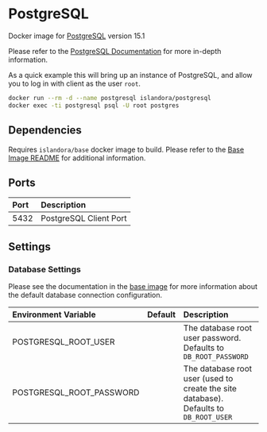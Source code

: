 # PostgreSQL

Docker image for [PostgreSQL] version 15.1

Please refer to the [PostgreSQL Documentation] for more in-depth information.

As a quick example this will bring up an instance of PostgreSQL, and allow you to
log in with client as the user `root`.

```bash
docker run --rm -d --name postgresql islandora/postgresql
docker exec -ti postgresql psql -U root postgres
```

## Dependencies

Requires `islandora/base` docker image to build. Please refer to the
[Base Image README](../base/README.md) for additional information.

## Ports

| Port | Description            |
| :--- | :--------------------- |
| 5432 | PostgreSQL Client Port |

## Settings

### Database Settings

Please see the documentation in the [base image] for more information about the
default database connection configuration.

| Environment Variable     | Default | Description                                                                           |
| :----------------------- | :------ | :------------------------------------------------------------------------------------ |
| POSTGRESQL_ROOT_USER     |         | The database root user password. Defaults to `DB_ROOT_PASSWORD`                       |
| POSTGRESQL_ROOT_PASSWORD |         | The database root user (used to create the site database). Defaults to `DB_ROOT_USER` |

[base image]: ../base/README.md
[PostgreSQL Documentation]: https://www.postgresql.org/docs/
[PostgreSQL]: https://www.postgresql.org/
